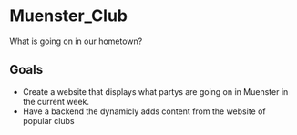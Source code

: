 # Muenster_Club
What is going on in our hometown?

## Goals
- Create a website that displays what partys are going on in Muenster in the current week. 
- Have a backend the dynamicly adds content from the website of popular clubs
